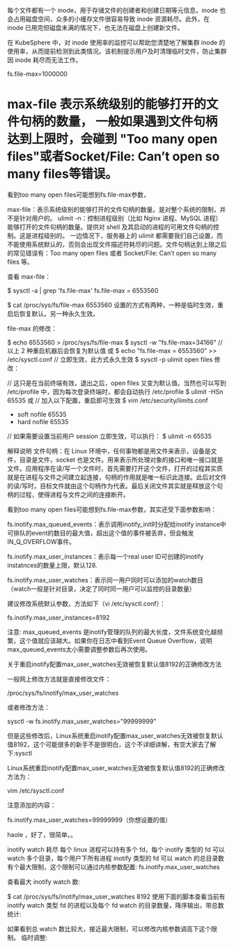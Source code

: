 
每个文件都有一个 inode，用于存储文件的创建者和创建日期等元信息。inode 也会占用磁盘空间，众多的小缓存文件很容易导致 inode 资源耗尽。此外，在 inode 已用完但磁盘未满的情况下，也无法在磁盘上创建新文件。

在 KubeSphere 中，对 inode 使用率的监控可以帮助您清楚地了解集群 inode 的使用率，从而提前检测到此类情况。该机制提示用户及时清理临时文件，防止集群因 inode 耗尽而无法工作。

fs.file-max=1000000

# max-file 表示系统级别的能够打开的文件句柄的数量， 一般如果遇到文件句柄达到上限时，会碰到 "Too many open files"或者Socket/File: Can’t open so many files等错误。

看到too many open files可能想到fs.file-max参数，

max-file：表示系统级别的能够打开的文件句柄的数量。是对整个系统的限制，并不是针对用户的。
ulimit -n：控制进程级别（比如 Nginx 进程、MySQL 进程）能够打开的文件句柄的数量。提供对 shell 及其启动的进程的可用文件句柄的控制。这是进程级别的。
一边情况下，服务器上的 ulimit 都需要我们自己设置，而不能使用系统默认的，否则会出现文件描述符耗尽的问题。文件句柄达到上限之后的常见错误有：Too many open files 或者 Socket/File: Can’t open so many files 等。

查看 max-file：

$ sysctl -a | grep 'fs.file-max'
fs.file-max = 6553560
 
$ cat /proc/sys/fs/file-max
6553560
设置的方式有两种，一种是临时生效，重启后恢复默认。另一种永久生效。

file-max 的修改：

$ echo 6553560 > /proc/sys/fs/file-max
$ sysctl -w "fs.file-max=34166"
// 以上 2 种重启机器后会恢复为默认值
或
$ echo "fs.file-max = 6553560" >> /etc/sysctl.conf
// 立即生效，此方式永久生效
$ sysctl -p 
ulimit open files 修改：

// 这只是在当前终端有效，退出之后，open files 又变为默认值。当然也可以写到 /etc/profile 中，因为每次登录终端时，都会自动执行 /etc/profile
$ ulimit -HSn 65535
或
// 加入以下配置，重启即可生效
$ vim /etc/security/limits.conf  
* soft nofile 65535 
* hard nofile 65535

// 如果需要设置当前用户 session 立即生效，可以执行：
$ ulimit -n 65535 

解释说明
文件句柄：在 Linux 环境中，任何事物都是用文件来表示，设备是文件，目录是文件，socket 也是文件。用来表示所处理对象的接口和唯一接口就是文件。应用程序在读/写一个文件时，首先需要打开这个文件，打开的过程其实质就是在进程与文件之间建立起连接，句柄的作用就是唯一标识此连接。此后对文件的读/写时，目标文件就由这个句柄作为代表。最后关闭文件其实就是释放这个句柄的过程，使得进程与文件之间的连接断开。

看到too many open files可能想到fs.file-max参数，其实还受下面参数影响：

fs.inotify.max_queued_events：表示调用inotify_init时分配给inotify instance中可排队的event的数目的最大值，超出这个值的事件被丢弃，但会触发IN_Q_OVERFLOW事件。

fs.inotify.max_user_instances：表示每一个real user ID可创建的inotify instatnces的数量上限，默认128.

fs.inotify.max_user_watches：表示同一用户同时可以添加的watch数目（watch一般是针对目录，决定了同时同一用户可以监控的目录数量）

建议修改系统默认参数，方法如下（vi /etc/sysctl.conf）：

fs.inotify.max_user_instances=8192

注意: max_queued_events 是inotify管理的队列的最大长度，文件系统变化越频繁，这个值就应该越大。如果你在日志中看到Event Queue Overflow，说明max_queued_events太小需要调整参数后再次使用。

关于重启inotify配置max_user_watches无效被恢复默认值8192的正确修改方法

一般网上修改方法就是直接修改文件：

/proc/sys/fs/inotify/max_user_watches

或者修改方法：

sysctl -w fs.inotify.max_user_watches="99999999"

但是这些修改后，Linux系统重启inotify配置max_user_watches无效被恢复默认值8192，这个可能很多的新手不是很明白，这个不详细讲解，有空大家去了解下:sysctl

Linux系统重启inotify配置max_user_watches无效被恢复默认值8192的正确修改方法为：

vim /etc/sysctl.conf 

注意添加的内容：

fs.inotify.max_user_watches=99999999（你想设置的值）

haole ，好了，很简单。。

inotify watch 耗尽
每个 linux 进程可以持有多个 fd，每个 inotify 类型的 fd 可以 watch 多个目录，每个用户下所有进程 inotify 类型的 fd 可以 watch 的总目录数有个最大限制，这个限制可以通过内核参数配置: fs.inotify.max_user_watches

查看最大 inotify watch 数:

$ cat /proc/sys/fs/inotify/max_user_watches 
8192
使用下面的脚本查看当前有 inotify watch 类型 fd 的进程以及每个 fd watch 的目录数量，降序输出，带总数统计:



如果看到总 watch 数比较大，接近最大限制，可以修改内核参数调高下这个限制。 临时调整:





